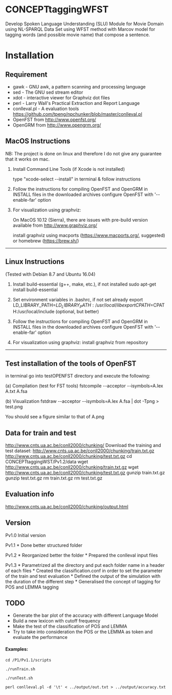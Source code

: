 # CONCEPTtaggingWFST
Develop Spoken Language Understanding (SLU) Module for Movie Domain using NL-SPARQL Data Set
using  WFST method with Marcov model for tagging words (and possible movie name) that compose a sentence.
# Installation
## Requirement
* gawk - GNU awk, a pattern scanning and processing language
* sed - The GNU sed stream editor
* xdot - interactive viewer for Graphviz dot files
* perl - Larry Wall's Practical Extraction and Report Language
* conlleval.pl - A evaluation tools https://github.com/tpeng/npchunker/blob/master/conlleval.pl
* OpenFST from http://www.openfst.org/
* OpenGRM from http://www.opengrm.org/

MacOS Instructions
--------------------------------------------------------------------------------
NB: The project is done on linux and therefore I do not give any guarantee that 
it works on mac.

1. Install Command Line Tools (if Xcode is not installed)

   type "xcode-select --install" in terminal & follow instructions
   
2. Follow the instructions for compiling OpenFST and OpenGRM in INSTALL files
   in the downloaded archives
   configure OpenFST with '--enable-far' option
   
3. For visualization using graphviz:

   On MacOS 10.12 (Sierra), there are issues with pre-build version available
   from http://www.graphviz.org/
   
   install graphviz using macports (https://www.macports.org/, suggested) or 
   homebrew (https://brew.sh/)
--------------------------------------------------------------------------------
Linux Instructions
--------------------------------------------------------------------------------
(Tested with Debian 8.7 and Ubuntu 16.04)

1. Install build-essential (g++, make, etc.), if not installed
   sudo apt-get install build-essential
   
2. Set environment variables in .bashrc, if not set already
   export LD_LIBRARY_PATH=$LD_LIBRARY_PATH:/usr/local/lib
   export CPATH=$CPATH:/usr/local/include (optional, but better)

3. Follow the instructions for compiling OpenFST and OpenGRM in INSTALL files
   in the downloaded archives
   configure OpenFST with '--enable-far' option

4. For visualization using graphviz:
   install graphviz from repository

--------------------------------------------------------------------------------
Test installation of the tools of OpenFST
--------------------------------------------------------------------------------

in terminal go into testOPENFST directory and execute the following:

   (a) Compilation (test for FST tools)
   fstcompile --acceptor --isymbols=A.lex A.txt A.fsa
   
   (b) Visualization
   fstdraw --acceptor --isymbols=A.lex A.fsa | dot -Tpng > test.png
   
   You should see a figure similar to that of A.png
   
## Data for train and test
<http://www.cnts.ua.ac.be/conll2000/chunking/>
Download the training and test dataset:
http://www.cnts.ua.ac.be/conll2000/chunking/train.txt.gz
http://www.cnts.ua.ac.be/conll2000/chunking/test.txt.gz
cd CONCEPTtaggingWST/Pv1.2/data
wget http://www.cnts.ua.ac.be/conll2000/chunking/train.txt.gz
wget http://www.cnts.ua.ac.be/conll2000/chunking/test.txt.gz
gunzip train.txt.gz
gunzip test.txt.gz
rm train.txt.gz
rm test.txt.gz


## Evaluation info
<http://www.cnts.ua.ac.be/conll2000/chunking/output.html>

## Version
Pv1.0 Initial version

Pv1.1 
      * Done better structured folder

Pv1.2 
      * Reorganized better the folder
      * Prepared the conlleval input files

Pv1.3
      * Parametrized all the directory and put each folder name in a header of each files
      * Created the classification.conf in order to set the parameter of the train and test evaluation
      * Defined the output of the simulation with the duration of the different step
      * Generalised the concept of tagging for POS and LEMMA tagging
      
## TODO
* Generate the bar plot of the accuracy with different Language Model
* Build a new lexicon with cutoff frequency 
* Make the test of the classification of POS and LEMMA
* Try to take into consideration the POS or the LEMMA as token and evaluate the performance


#### Examples:
`cd /P1/Pv1.1/scripts`

`./runTrain.sh`

`./runTest.sh`

`perl conlleval.pl -d '\t' < ../output/out.txt > ../output/accuracy.txt`
